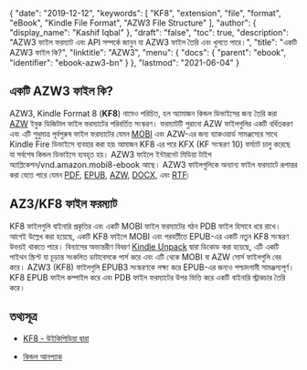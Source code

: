 {
  "date": "2019-12-12",
  "keywords": [
    "KF8",
    "extension",
    "file",
    "format",
    "eBook",
    "Kindle File Format",
    "AZW3 File Structure"
  ],
  "author": {
    "display_name": "Kashif Iqbal"
  },
  "draft": "false",
  "toc": true,
  "description": "AZW3 ফাইল ফরম্যাট এবং API সম্পর্কে জানুন যা AZW3 ফাইল তৈরি এবং খুলতে পারে।",
  "title": "একটি AZW3 ফাইল কি?",
  "linktitle": "AZW3",
  "menu": {
    "docs": {
      "parent": "ebook",
      "identifier": "ebook-azw3-bn"
    }
  },
  "lastmod": "2021-06-04"
}

## একটি AZW3 ফাইল কি?

AZW3, Kindle Format 8 (**KF8**) নামেও পরিচিত, হল অ্যামাজন কিন্ডল ডিভাইসের জন্য তৈরি করা [AZW](/ebook/azw/) ইবুক ডিজিটাল ফাইল ফরম্যাটের পরিবর্তিত সংস্করণ। ফরম্যাটটি পুরানো AZW ফাইলগুলির একটি বর্ধিতকরণ এবং এটি শুধুমাত্র পূর্বপুরুষ ফাইল ফরম্যাটের যেমন [MOBI](/ebook/mobi/) এবং AZW-এর জন্য ব্যাকওয়ার্ড সামঞ্জস্যের সাথে Kindle Fire ডিভাইসে ব্যবহার করা হয়৷ আমাজন KF8 এর পরে KFX (KF সংস্করণ 10) ফর্ম্যাট চালু করেছে যা সর্বশেষ কিন্ডল ডিভাইসে ব্যবহৃত হয়। AZW3 ফাইলে ইন্টারনেট মিডিয়া টাইপ অ্যাপ্লিকেশন/vnd.amazon.mobi8-ebook আছে। AZW3 ফাইলগুলিকে অন্যান্য ফাইল ফরম্যাটে রূপান্তর করা যেতে পারে যেমন [PDF](/pdf/), [EPUB](/ebook/epub/), [AZW](/ebook/azw/), [DOCX](/word-processing/docx/), এবং [RTF](/word-processing/rtf/)৷

## AZ3/KF8 ফাইল ফরম্যাট ##

KF8 ফাইলগুলি বাইনারি প্রকৃতির এবং একটি MOBI ফাইল ফরম্যাটের গঠন PDB ফাইল হিসাবে ধরে রাখে। আগেই উল্লেখ করা হয়েছে, একটি KF8 ফাইলে MOBI এবং পরবর্তীতে EPUB-এর একটি নতুন KF8 সংস্করণ উভয়ই থাকতে পারে। বিন্যাসের অভ্যন্তরীণ বিবরণ [Kindle Unpack](https://github.com/kevinhendricks/KindleUnpack) দ্বারা ডিকোড করা হয়েছে, এটি একটি পাইথন স্ক্রিপ্ট যা চূড়ান্ত সংকলিত ডাটাবেসকে পার্স করে এবং এটি থেকে MOBI বা AZW সোর্স ফাইলগুলি বের করে। AZW3 (KF8) ফাইলগুলি EPUB3 সংস্করণকে লক্ষ্য করে EPUB-এর জন্যও পশ্চাদগামী সামঞ্জস্যপূর্ণ। KF8 EPUB ফাইল কম্পাইল করে এবং PDB ফাইল ফরম্যাটের উপর ভিত্তি করে একটি বাইনারি স্ট্রাকচার তৈরি করে।

## তথ্যসূত্র ##

* [KF8 - উইকিপিডিয়া দ্বারা](https://en.wikipedia.org/wiki/Kindle_File_Format)

* [কিন্ডল আনপ্যাক](https://github.com/kevinhendricks/KindleUnpack)


